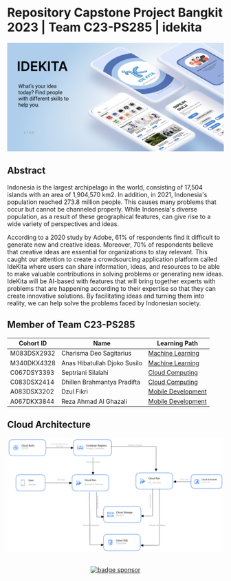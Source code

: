 # Repository Capstone Project Bangkit 2023 | Team C23-PS285 | idekita

<img alt="mockup" src="https://github.com/idekita/.github/blob/main/profile/mockup.png"><br>

## Abstract
Indonesia is the largest archipelago in the world, consisting of 17,504 islands with an area of 1,904,570 km2. In addition, in 2021, Indonesia's population reached 273.8 million people. This causes many problems that occur but cannot be channeled properly. While Indonesia's diverse population, as a result of these geographical features, can give rise to a wide variety of perspectives and ideas.  

According to a 2020 study by Adobe, 61% of respondents find it difficult to generate new and creative ideas. Moreover, 70% of respondents believe that creative ideas are essential for organizations to stay relevant. This caught our attention to create a crowdsourcing application platform called  IdeKita where users can share information, ideas, and resources to be able to make valuable contributions in solving problems or generating new ideas.  IdeKita will be AI-based with features that will bring together experts with problems that are happening according to their expertise so that they can create innovative solutions. By facilitating ideas and turning them into reality, we can help solve the problems faced by Indonesian society.


## Member of Team C23-PS285
| Cohort ID | Name | Learning Path |
|---------|---------|---------|
|M083DSX2932|Charisma Deo Sagitarius|[Machine Learning](https://github.com/idekita/machine-learning)|
|M340DKX4328|Anas Hibatullah Djoko Susilo|[Machine Learning](https://github.com/idekita/machine-learning)|
|C067DSY3393|Septriani Silalahi|[Cloud Computing](https://github.com/idekita/cloud-computing)|
|C083DSX2414|Dhillen Brahmantya Pradifta|[Cloud Computing](https://github.com/idekita/cloud-computing)|
|A083DSX3202|Dzul Fikri|[Mobile Development](https://github.com/idekita/mobile-development)|
|A067DKX3844|Reza Ahmad Al Ghazali|[Mobile Development](https://github.com/idekita/mobile-development)|'

<a name="cloud-architecture"></a>
## Cloud Architecture
<img alt="mockup" src="https://github.com/idekita/.github/blob/main/profile/Cloud-Architecture.png"><br>

## 
<p align="center">
    <a href="https://saweria.co/idekita"><img alt="badge sponsor" src="https://img.shields.io/badge/sponsor-30363D?style=for-the-badge&logo=GitHub-Sponsors&logoColor=#white"></a>
</p>
